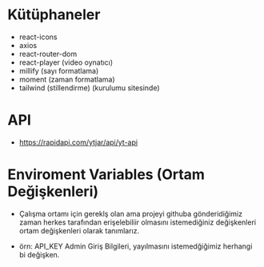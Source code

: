 # Kütüphaneler

- react-icons
- axios
- react-router-dom
- react-player (video oynatıcı)
- millify (sayı formatlama)
- moment (zaman formatlama)
- tailwind (stillendirme) (kurulumu sitesinde)

# API

- https://rapidapi.com/ytjar/api/yt-api

# Enviroment Variables (Ortam Değişkenleri)

- Çalışma ortamı için gereklş olan ama projeyi githuba gönderidiğimiz zaman herkes tarafından erişelebiliir olmasını istemediğiniz değişkenleri ortam değişkenleri olarak tanımlarız.

- örn: API_KEY Admin Giriş Bilgileri, yayılmasını istemedğiğimiz herhangi bi değişken.
